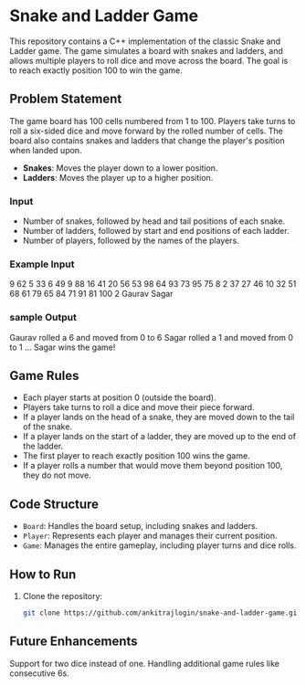 # Snake and Ladder Game

This repository contains a C++ implementation of the classic Snake and Ladder game. The game simulates a board with snakes and ladders, and allows multiple players to roll dice and move across the board. The goal is to reach exactly position 100 to win the game.

## Problem Statement

The game board has 100 cells numbered from 1 to 100. Players take turns to roll a six-sided dice and move forward by the rolled number of cells. The board also contains snakes and ladders that change the player's position when landed upon.

- **Snakes**: Moves the player down to a lower position.
- **Ladders**: Moves the player up to a higher position.

### Input

- Number of snakes, followed by head and tail positions of each snake.
- Number of ladders, followed by start and end positions of each ladder.
- Number of players, followed by the names of the players.

### Example Input
9 62 5 33 6 49 9 88 16 41 20 56 53 98 64 93 73 95 75 8 2 37 27 46 10 32 51 68 61 79 65 84 71 91 81 100 2 Gaurav Sagar

### sample Output
Gaurav rolled a 6 and moved from 0 to 6 Sagar rolled a 1 and moved from 0 to 1 ... Sagar wins the game!


## Game Rules

- Each player starts at position 0 (outside the board).
- Players take turns to roll a dice and move their piece forward.
- If a player lands on the head of a snake, they are moved down to the tail of the snake.
- If a player lands on the start of a ladder, they are moved up to the end of the ladder.
- The first player to reach exactly position 100 wins the game.
- If a player rolls a number that would move them beyond position 100, they do not move.

## Code Structure

- `Board`: Handles the board setup, including snakes and ladders.
- `Player`: Represents each player and manages their current position.
- `Game`: Manages the entire gameplay, including player turns and dice rolls.

## How to Run

1. Clone the repository:
   ```bash
   git clone https://github.com/ankitrajlogin/snake-and-ladder-game.git

## Future Enhancements
Support for two dice instead of one.
Handling additional game rules like consecutive 6s.
